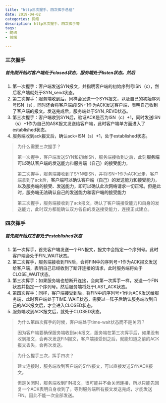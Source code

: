 ```yaml
---
title: "http三次握手、四次挥手总结"
date: 2019-04-02
categories: 网络
description: http三次握手、四次挥手等
tags: 
- 网络
- 前端

---
```


### 三次握手

##### 首先刚开始时客户端处于closed状态，服务端处于listen状态。然后

1. 第一次握手：客户端发送SYN报文，并指明客户端的初始序列号ISN（c），然后客户端就处于SYN_send状态。
2. 第二次握手：服务端收到后，同样会发送一个SYN报文，以及自己的初始序列号ISN（s），同时还会将客户端的ISN+1作为ACK发送客户端，表明自己收到了客户端的报文。发送完成后，服务端处于SYN_REVD状态。
3. 第三次握手：客户端收到SYN后，验证ACK是否为ISN（c）+1，同时发送ISN（s）+1作为自己的ASK报文发送给客户端，此时客户端单方面进入了established状态。
4. 服务端收到ack报文后，确认ack=ISN（s）+1，处于established状态。

<!--more-->

> 为什么需要三次握手？
>
> 第一次握手，客户端发送SYN和初始ISN，服务端接收到之后，此刻**服务端可以确认客户端的发送能力**和**服务端（自己）的接受能力**。
>
> 第二次握手，服务端接收到了SYN和ISN，并将ISN+1作为ACK发走，客户端拿到了ack后，**客户端可以确认客户端（自己）的发送能力和接受能力，以及服务端的接受、发送能力，即可以确认此次网络请求一切正常。但是此时，服务端无法确认自己的发送能力和客户端的接受能力**
>
> 第三次握手，服务端接收到了ack报文，确认了客户端接受能力和自身的发送能力，此时双方都能确认双方各自的发送接受能力，连接正式建立。

### 四次挥手

##### 首先刚开始双方都处于established状态

1. 第一次挥手，首先客户端发送一个FIN报文，报文中会指定一个序列号。此时客户端会处于FIN_WAIT状态。
2. 第二次挥手，服务端接收到FIN后，会将FIN中的序列号+1作为ACK报文发送给客户端，表明自己已经收到了断开连接的请求，此时服务端将处于CLOSE_WAIT状态。
3. 第三次挥手：如果服务端也想断开连接，会向第一次挥手一样，发送一个FIN状态并指定一个序列号。然后服务端将处于LAST_ACK状态。
4. 第四次挥手：同样，客户端接受到后，将FIN中的序列号+1作为ACK发送给服务端，此时客户端处于TIME_WAIT状态，需要过一阵子后确认服务端收到自己的ACK报文后，才会进入CLOSED状态。
5. 服务端收到ACK报文后，就处于CLOSED状态。

> 为什么第四次挥手的时候，客户端处于time-wait状态而不是关闭？
>
> 因为客户端要确保服务端收到ack报文，服务端在第三次挥手后，如果没有收到报文，会再次发送FIN报文，客户端接受到之后，就能知道之前的ACK报文丢失，会再次发送。

> 为什么握手三次，挥手四次？
>
> 建立连接时，服务端收到客户端的SYN报文，可以直接发送SYNACK报文。
>
> 但是关闭时，服务端收到FIN报文，很可能并不会关闭连接，所以只能先回复一个ACK表明自身收到了。等到服务端所有报文发送完成，才能发送FIN。因此不能一次全部发送。



